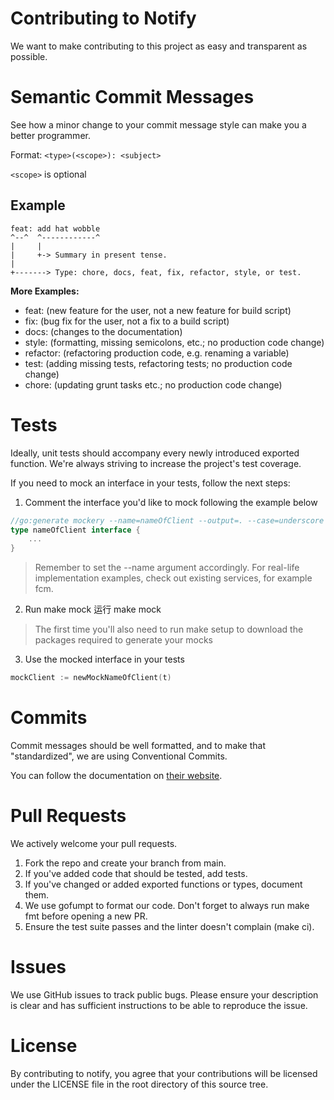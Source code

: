 # Contributing to Notify

We want to make contributing to this project as easy and transparent as possible.

# Semantic Commit Messages

See how a minor change to your commit message style can make you a better programmer.

Format: `<type>(<scope>): <subject>`

`<scope>` is optional

## Example

```shell
feat: add hat wobble
^--^  ^------------^
|     |
|     +-> Summary in present tense.
|
+-------> Type: chore, docs, feat, fix, refactor, style, or test.
```

**More Examples:**

- feat: (new feature for the user, not a new feature for build script)
- fix: (bug fix for the user, not a fix to a build script)
- docs: (changes to the documentation)
- style: (formatting, missing semicolons, etc.; no production code change)
- refactor: (refactoring production code, e.g. renaming a variable)
- test: (adding missing tests, refactoring tests; no production code change)
- chore: (updating grunt tasks etc.; no production code change)


# Tests

Ideally, unit tests should accompany every newly introduced exported function. We're always striving to increase the project's test coverage.

If you need to mock an interface in your tests, follow the next steps:

1. Comment the interface you'd like to mock following the example below

```go
//go:generate mockery --name=nameOfClient --output=. --case=underscore --inpackage
type nameOfClient interface {
    ...
}

```
> Remember to set the --name argument accordingly. For real-life implementation examples, check out existing services, for example fcm.

2. Run make mock 运行 make mock

> The first time you'll also need to run make setup to download the packages required to generate your mocks

3. Use the mocked interface in your tests

```go
mockClient := newMockNameOfClient(t)
```

# Commits

Commit messages should be well formatted, and to make that "standardized", we are using Conventional Commits.

You can follow the documentation on [their website](https://www.conventionalcommits.org/).

# Pull Requests

We actively welcome your pull requests.

1. Fork the repo and create your branch from main.
2. If you've added code that should be tested, add tests.
3. If you've changed or added exported functions or types, document them.
4. We use gofumpt to format our code. Don't forget to always run make fmt before opening a new PR.
5. Ensure the test suite passes and the linter doesn't complain (make ci).

# Issues

We use GitHub issues to track public bugs. Please ensure your description is clear and has sufficient instructions to be able to reproduce the issue.

# License
By contributing to notify, you agree that your contributions will be licensed under the LICENSE file in the root directory of this source tree.

